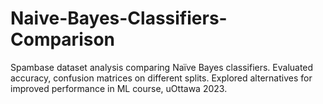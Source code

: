 # Naive-Bayes-Classifiers-Comparison
Spambase dataset analysis comparing Naïve Bayes classifiers. Evaluated accuracy, confusion matrices on different splits. Explored alternatives for improved performance in ML course, uOttawa 2023.
